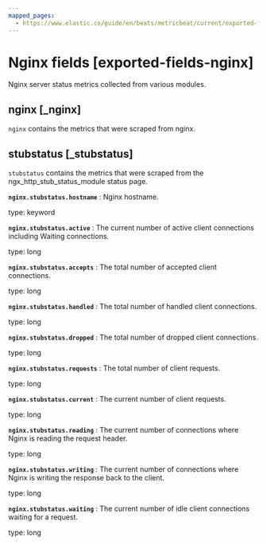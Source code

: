 ```yaml
---
mapped_pages:
  - https://www.elastic.co/guide/en/beats/metricbeat/current/exported-fields-nginx.html
---
```


<!-- This file is generated! See scripts/generate_fields_docs.py -->

# Nginx fields [exported-fields-nginx]

Nginx server status metrics collected from various modules.

## nginx [_nginx]

`nginx` contains the metrics that were scraped from nginx.

## stubstatus [_stubstatus]

`stubstatus` contains the metrics that were scraped from the ngx_http_stub_status_module status page.

**`nginx.stubstatus.hostname`**
:   Nginx hostname.

type: keyword


**`nginx.stubstatus.active`**
:   The current number of active client connections including Waiting connections.

type: long


**`nginx.stubstatus.accepts`**
:   The total number of accepted client connections.

type: long


**`nginx.stubstatus.handled`**
:   The total number of handled client connections.

type: long


**`nginx.stubstatus.dropped`**
:   The total number of dropped client connections.

type: long


**`nginx.stubstatus.requests`**
:   The total number of client requests.

type: long


**`nginx.stubstatus.current`**
:   The current number of client requests.

type: long


**`nginx.stubstatus.reading`**
:   The current number of connections where Nginx is reading the request header.

type: long


**`nginx.stubstatus.writing`**
:   The current number of connections where Nginx is writing the response back to the client.

type: long


**`nginx.stubstatus.waiting`**
:   The current number of idle client connections waiting for a request.

type: long


